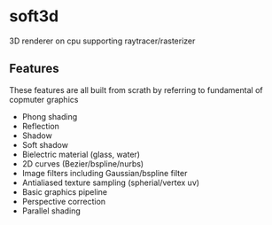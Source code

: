 # soft3d

3D renderer on cpu supporting raytracer/rasterizer

## Features

These features are all built from scrath by referring to fundamental of copmuter graphics

- Phong shading
- Reflection
- Shadow
- Soft shadow
- Bielectric material (glass, water)
- 2D curves (Bezier/bspline/nurbs)
- Image filters including Gaussian/bspline filter
- Antialiased texture sampling (spherial/vertex uv)
- Basic graphics pipeline
- Perspective correction
- Parallel shading
